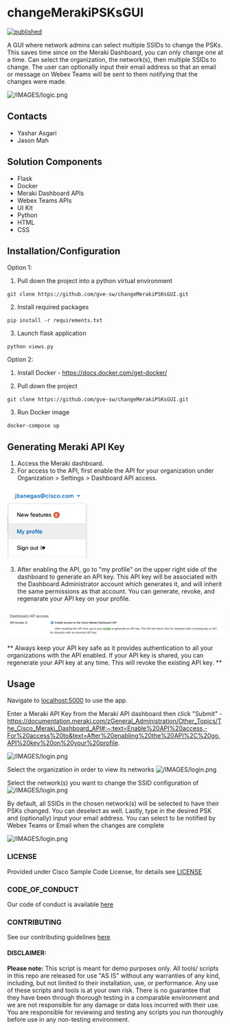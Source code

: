 # changeMerakiPSKsGUI

[![published](https://static.production.devnetcloud.com/codeexchange/assets/images/devnet-published.svg)](https://developer.cisco.com/codeexchange/github/repo/gve-sw/changeMerakiPSKsGUI)

A GUI where network admins can select multiple SSIDs to change the PSKs. This saves time since on the Meraki Dashboard, you can only change one at a time. Can select the organization, the network(s), then multiple SSIDs to change. The user can optionally input their email address so that an email or message on Webex Teams will be sent to them notifying that the changes were made.

![/IMAGES/logic.png](/IMAGES/logic.png)





## Contacts
* Yashar Asgari
* Jason Mah

## Solution Components
* Flask
*  Docker
*  Meraki Dashboard APIs
*  Webex Teams APIs
*  UI Kit
*  Python
*  HTML
*  CSS

## Installation/Configuration

Option 1: 

1. Pull down the project into a python virtual environment

```
git clone https://github.com/gve-sw/changeMerakiPSKsGUI.git
```

2. Install required packages

```
pip install -r requirements.txt
```

3. Launch flask application

```
python views.py
```


Option 2:

1. Install Docker - https://docs.docker.com/get-docker/

2. Pull down the project
```
git clone https://github.com/gve-sw/changeMerakiPSKsGUI.git
```
3. Run Docker image
```
docker-compose up
```

## Generating Meraki API Key

1. Access the Meraki dashboard.
2. For access to the API, first enable the API for your organization under Organization > Settings > Dashboard API access.

![/IMAGES/meraki_profile.png](/IMAGES/meraki_profile.png)

3. After enabling the API, go to "my profile" on the upper right side of the dashboard to generate an API key. This API key will be associated with the Dashboard Administrator account which generates it, and will inherit the same permissions as that account. You can generate, revoke, and regenarate your API key on  your profile.

![/IMAGES/api_access.png](/IMAGES/api_access.png)

** Always keep your API key safe as it provides authentication to all your organizations with the API enabled. If your API key is shared, you can regenerate your API key at any time. This will revoke the existing API key. **

## Usage
Navigate to [localhost:5000](http://localhost:5000) to use the app.

Enter a Meraki API Key from the Meraki API dashboard then click "Submit" - https://documentation.meraki.com/zGeneral_Administration/Other_Topics/The_Cisco_Meraki_Dashboard_API#:~:text=Enable%20API%20access,-For%20access%20to&text=After%20enabling%20the%20API%2C%20go,API%20key%20on%20your%20profile.

![/IMAGES/login.png](/IMAGES/login.png)

Select the organization in order to view its networks
![/IMAGES/login.png](/IMAGES/org.png)


Select the network(s) you want to change the SSID configuration of
![/IMAGES/login.png](/IMAGES/networks.png)

By default, all SSIDs in the chosen network(s) will be selected to have their PSKs changed. You can deselect as well.
Lastly, type in the desired PSK and (optionally) input your email address. You can select to be notified by Webex Teams or Email when the changes are complete

![/IMAGES/login.png](/IMAGES/ssid.png)


### LICENSE

Provided under Cisco Sample Code License, for details see [LICENSE](LICENSE.md)

### CODE_OF_CONDUCT

Our code of conduct is available [here](CODE_OF_CONDUCT.md)

### CONTRIBUTING

See our contributing guidelines [here](CONTRIBUTING.md)

#### DISCLAIMER:
<b>Please note:</b> This script is meant for demo purposes only. All tools/ scripts in this repo are released for use "AS IS" without any warranties of any kind, including, but not limited to their installation, use, or performance. Any use of these scripts and tools is at your own risk. There is no guarantee that they have been through thorough testing in a comparable environment and we are not responsible for any damage or data loss incurred with their use.
You are responsible for reviewing and testing any scripts you run thoroughly before use in any non-testing environment.
